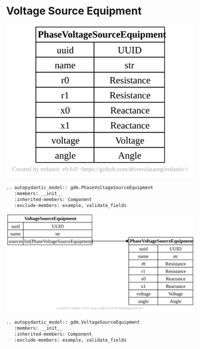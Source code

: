 # Voltage Source Equipment

[![](../../models/PhaseVoltageSourceEquipment.svg)](../../models/PhaseVoltageSourceEquipment.svg)

```{eval-rst}
.. autopydantic_model:: gdm.PhaseVoltageSourceEquipment
   :members: __init__
   :inherited-members: Component
   :exclude-members: example, validate_fields
```

[![](../../models/VoltageSourceEquipment.svg)](../../models/VoltageSourceEquipment.svg)

```{eval-rst}
.. autopydantic_model:: gdm.VoltageSourceEquipment
   :members: __init__
   :inherited-members: Component
   :exclude-members: example, validate_fields
```
